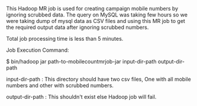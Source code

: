 
This Hadoop MR job is used for creating campaign mobile numbers by ignoring scrubbed data. The query on MySQL was taking few hours so we were taking dump of mysql data as CSV files and using this MR job to get the required output data after ignoring scrubbed numbers.

Total job processing time is less than 5 minutes.

Job Execution Command:

$ bin/hadoop jar path-to-mobilecountmrjob-jar input-dir-path output-dir-path

input-dir-path : This directory should have two csv files, One with all mobile numbers and other with scrubbed numbers.

output-dir-path : This shouldn't exist else Hadoop job will fail.



